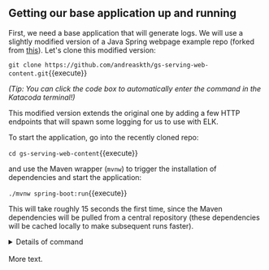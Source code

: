 ## Getting our base application up and running

First, we need a base application that will generate logs. We will use a slightly modified version of a Java Spring webpage example repo (forked from [this](https://github.com/spring-guides/gs-serving-web-content)). Let's clone this modified version:

`git clone https://github.com/andreaskth/gs-serving-web-content.git`{{execute}}

*(Tip: You can click the code box to automatically enter the command in the Katacoda terminal!)*

This modified version extends the original one by adding a few HTTP endpoints that will spawn some logging for us to use with ELK.

To start the application, go into the recently cloned repo:

`cd gs-serving-web-content`{{execute}}

and use the Maven wrapper (`mvnw`) to trigger the installation of dependencies and start the application:

`./mvnw spring-boot:run`{{execute}}

This will take roughly 15 seconds the first time, since the Maven dependencies will be pulled from a central repository (these dependencies will be cached locally to make subsequent runs faster).

<details>
<summary>Details of command</summary>

---
<center>
<b>What did that command just do?</b></br></br>
</center>
Another test to see which looks best on Katacoda. Lorem ipsum dolor sit amet, consectetur adipiscing elit, sed do eiusmod tempor incididunt ut labore et dolore magna aliqua. Ut enim ad minim veniam, quis nostrud exercitation ullamco laboris nisi ut aliquip ex ea commodo consequat.

```
Does this work?
```

```html
<body>
<p>How about this?</p>
</body>
```

---
</details>

<br/>
More text.